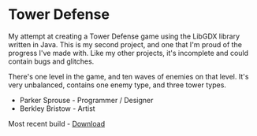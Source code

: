 # Tower Defense
My attempt at creating a Tower Defense game using the LibGDX library written in Java. This is my second project, and one that I'm proud of the progress I've made with. Like my other projects, it's incomplete and could contain bugs and glitches.

There's one level in the game, and ten waves of enemies on that level. It's very unbalanced, contains one enemy type, and three tower types.

- Parker Sprouse - Programmer / Designer
- Berkley Bristow - Artist

Most recent build - [Download](http://parkersprouse.me/games/td/build/TowerDefense.jar)
